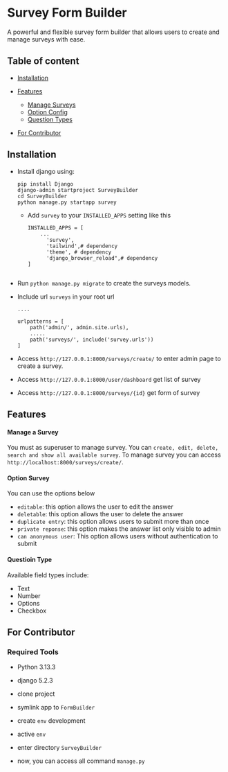 # Survey Form Builder

A powerful and flexible survey form builder that allows users to create and manage surveys with ease.


## Table of content
- [Installation](#installation)
- [Features](#features)
    - [Manage Surveys](#manage-a-survey)
    - [Option Config](#option-survey)
    - [Question Types](#questioin-type)

- [For Contributor](#for-contributor)


## Installation
- Install django using:
    ```
    pip install Django
    django-admin startproject SurveyBuilder
    cd SurveyBuilder
    python manage.py startapp survey
    ```

  - Add `survey` to your `INSTALLED_APPS` setting like this
      ```
      INSTALLED_APPS = [
          ...
            'survey',
            'tailwind',# dependency
            'theme', # dependency
            'django_browser_reload",# dependency
      ]
      ```


    ```
- Run `python manage.py migrate` to create the surveys models.
- Include url `surveys` in your root url
    ```
    ....

    urlpatterns = [
        path('admin/', admin.site.urls),
        .....
        path('surveys/', include('survey.urls'))
    ]
    ```
  
- Access `http://127.0.0.1:8000/surveys/create/` to enter admin page to create a survey.
- Access `http://127.0.0.1:8000/user/dashboard` get list of survey 
- Access `http://127.0.0.1:8000/surveys/{id}` get form of survey


## Features
#### Manage a Survey
You must as superuser to manage survey. You can `create, edit, delete, search and show all available survey`. To manage survey you can access `http://localhost:8000/surveys/create/`.


#### Option Survey
You can use the options below
- `editable`: this option allows the user to edit the answer
- `deletable`: this option allows the user to delete the answer
- `duplicate entry`: this option allows users to submit more than once
- `private reponse`: this option makes the answer list only visible to admin
- `can anonymous user`: This option allows users without authentication to submit

#### Questioin Type
Available field types include:

- Text 
- Number
- Options
- Checkbox

## For Contributor
### Required Tools
- Python 3.13.3
- django  5.2.3
- clone project
- symlink app to `FormBuilder`

- create `env` development
- active `env`
- enter directory `SurveyBuilder`
- now, you can access all command `manage.py`